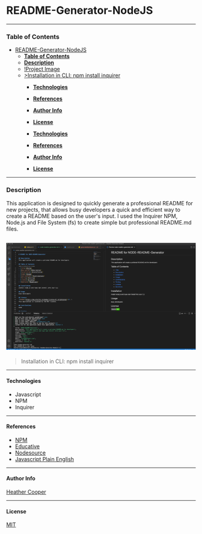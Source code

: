 # README-Generator-NodeJS

---
### __Table of Contents__

- [README-Generator-NodeJS](#readme-generator-nodejs)
    - [__Table of Contents__](#table-of-contents)
    - [__Description__](#description)
  - [!Project Image](#)
  - [>Installation in CLI: npm install inquirer](#installation-in-cli-npm-install-inquirer)
      - [__Technologies__](#technologies)
      - [__References__](#references)
      - [__Author Info__](#author-info)
      - [__License__](#license)
  
      - [__Technologies__](#technologies)
      - [__References__](#references)
      - [__Author Info__](#author-info)
      - [__License__](#license)

---
### __Description__
This application is designed to quickly generate a professional README for new projects, that allows busy developers a quick and efficient way to create a README based on the user's input. I used the Inquirer NPM, Node.js and File System (fs)
to create simple but professional README.md files.


![Project Image](util/images/README-GEN-Preview.png)
---
>Installation in CLI: npm install inquirer 
---
#### __Technologies__
- Javascript
- NPM
- Inquirer

---
#### __References__
- [NPM](https://docs.npmjs.com/packages-and-modules)
- [Educative](https://www.educative.io/edpresso/how-to-use-the-inquirer-node-package)
- [Nodesource](https://nodesource.com/blog/an-absolute-beginners-guide-to-using-npm/)
- [Javascript Plain English](https://javascript.plainenglish.io/how-to-inquirer-js-c10a4e05ef1f)

---
#### __Author Info__

[Heather Cooper](https://github.com/cheribc)

---
#### __License__
[MIT](https://opensource.org/licenses/MIT)

